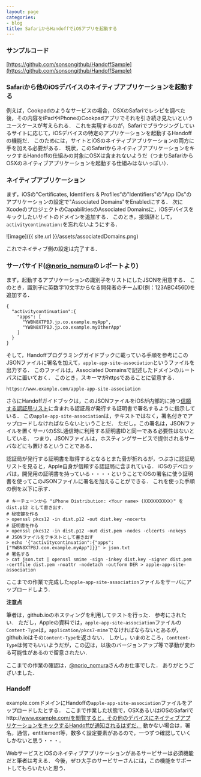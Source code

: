 ```yaml
---
layout: page
categories:
- blog
title: SafariからHandoffでiOSアプリを起動する
---
```


### サンプルコード

[https://github.com/sonsongithub/HandoffSample](https://github.com/sonsongithub/HandoffSample)

### Safariから他のiOSデバイスのネイティブアプリケーションを起動する

例えば，Cookpadのようなサービスの場合，OSXのSafariでレシピを調べた後，その内容をiPadやiPhoneのCookpadアプリでそれを引き続き見たいというユースケースが考えられる．
これを実現するのが，Safariでブラウジングしているサイトに応じて，iOSデバイスの特定のアプリケーションを起動するHandoffの機能だ．
このためには，サイトとiOSのネイティブアプリケーションの両方に手を加える必要がある．
現状，このSafariからネイティブアプリケーションをキックするHandoffの仕組みの対象にOSXは含まれないようだ（つまりSafariからOSXのネイティブアプリケーションを起動する仕組みはないっぽい）．

### ネイティブアプリケーション

まず，iOSの"Certificates, Identifiers & Profiles“の"Identifiers"の"App IDs"のアプリケーションの設定で"Associated Domains"をEnabledにする．
次にXcodeのプロジェクトのCapabilitiesのAssociated Domainsに，iOSデバイスをキックしたいサイトのドメインを追加する．
このとき，接頭辞として，````activitycontinuation:````を忘れないようにする．

![image]({{ site.url }}/assets/associatedDomains.png)

これでネイティブ側の設定は完了する．

### サーバサイド([@norio_nomura](https://twitter.com/norio_nomura)のレポートより)

まず，起動するアプリケーションの識別子をリストにしたJSONを用意する．
このとき，識別子に英数字10文字からなる開発者のチームID(例：123ABC456D)を追加する．

    {
      "activitycontinuation":{
        "apps": [
          "YWBN8XTPBJ.jp.co.example.myApp",
          "YWBN8XTPBJ.jp.co.example.myOtherApp"
        ]
      }
    }

そして，Handoffプログラミングガイドブックに載っている手順を参考にこのJSONファイルに署名を加えて，````apple-app-site-association````というファイルを出力する．
このファイルは，Associated Domainsで記述したドメインのルートパスに置いておく．
このとき，スキーマがhttpsであることに留意する．

    https://www.example.com/apple-app-site-association

さらにHandoffガイドブックは，このJSONファイルをiOSが内部的に持つ[信頼する認証局リスト](http://support.apple.com/kb/ht5012)に含まれる認証局が発行する証明書で署名するように指示している．
この````apple-app-site-association````は，テキストではなく，署名付きでアップロードしなければならないということだ．
ただし，この署名は，JSONファイルを置くサーバのSSL通信時に利用する証明書IDと同一である必要性はないとしている．
つまり，JSONファイルは，ホスティングサービスで提供されるサーバなどにも置けるということである．

認証局が発行する証明書を取得するとなるとまた骨が折れるが，つぶさに認証局リストを見ると，Apple自身が信頼する認証局に含まれている．
iOSのデベロッパは，開発用の証明書を持っている・・・・ということでiOSの署名に使う証明書を使ってこのJSONファイルに署名を加えることができる．
これを使った手順の例を以下に示す．

    # キーチェーンから "iPhone Distribution: <Your name> (XXXXXXXXXX)" を dist.p12 として書き出す．
	# 秘密鍵を作る
	> openssl pkcs12 -in dist.p12 -out dist.key -nocerts
	# 証明書を作る
	> openssl pkcs12 -in dist.p12 -out dist.pem -nodes -clcerts -nokeys
	# JSONファイルをテキストとして書き出す
    > echo '{"activitycontinuation":{"apps":["YWBN8XTPBJ.com.example.myApp"]}}' > json.txt
    # 署名する
    > cat json.txt | openssl smime -sign -inkey dist.key -signer dist.pem -certfile dist.pem -noattr -nodetach -outform DER > apple-app-site-association
    
ここまでの作業で完成した````apple-app-site-association````ファイルをサーバにアップロードしよう．

**注意点**

筆者は，github.ioのホスティングを利用してテストを行った．
参考にされたい．
ただし，Appleの資料では，````apple-app-site-association````ファイルの````Content-Type````は，````application/pkcs7-mime````でなければならないとあるが，github.ioはその````Content-Type````を返さない．
しかし，いまのところ，````Conttent-Type````は何でもいいようだが，この辺は，以後のバージョンアップ等で挙動が変わる可能性があるので留意されたい．

ここまでの作業の確認は，[@norio_nomura](https://twitter.com/norio_nomura)さんのお仕事でした．
ありがとうございました．

### Handoff

example.comドメインにHandoffの````apple-app-site-association````ファイルをアップロードしたとする．
ここまで作業した状態で，OSXあるいはiOSのSafariでhttp://www.example.com/を閲覧すると，その他のデバイスにネイティブアプリケーションをキックするHandoffが通知されるはずだ．
動かない場合は，署名，通信，entitlement等，数多く設定要素があるので，一つずつ確認していくしかないと思う・・・．

WebサービスとiOSのネイティブアプリケーションがあるサービサーは必須機能だと筆者は考える．
今後，ぜひ大手のサービサーさんには，この機能をサポートしてもらいたいと思う．